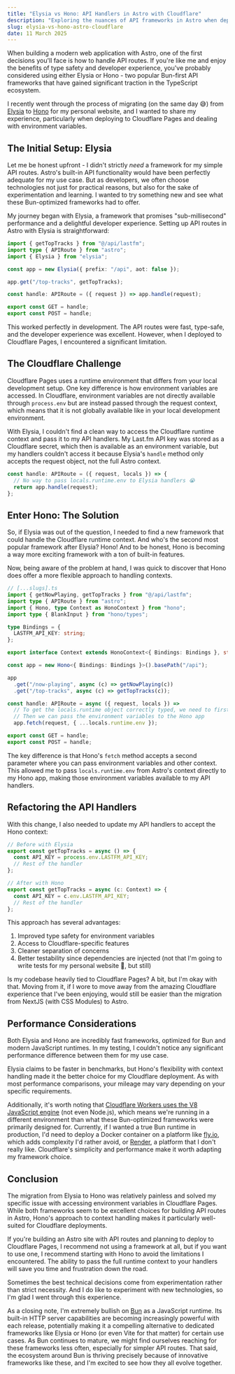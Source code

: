 ```yaml
---
title: "Elysia vs Hono: API Handlers in Astro with Cloudflare"
description: "Exploring the nuances of API frameworks in Astro when deployed to Cloudflare Pages and the challenges of accessing environment variables"
slug: elysia-vs-hono-astro-cloudflare
date: 11 March 2025
---
```


When building a modern web application with Astro, one of the first decisions you'll face is how to handle API routes. If you're like me and enjoy the benefits of type safety and developer experience, you've probably considered using either Elysia or Hono - two popular Bun-first API frameworks that have gained significant traction in the TypeScript ecosystem.

I recently went through the process of migrating (on the same day 😅) from [Elysia](https://elysiajs.com/) to [Hono](https://hono.dev/) for my personal website, and I wanted to share my experience, particularly when deploying to Cloudflare Pages and dealing with environment variables.

## The Initial Setup: Elysia

Let me be honest upfront - I didn't strictly *need* a framework for my simple API routes. Astro's built-in API functionality would have been perfectly adequate for my use case. But as developers, we often choose technologies not just for practical reasons, but also for the sake of experimentation and learning. I wanted to try something new and see what these Bun-optimized frameworks had to offer.

My journey began with Elysia, a framework that promises "sub-millisecond" performance and a delightful developer experience. Setting up API routes in Astro with Elysia is straightforward:

```typescript
import { getTopTracks } from "@/api/lastfm";
import type { APIRoute } from "astro";
import { Elysia } from "elysia";

const app = new Elysia({ prefix: "/api", aot: false });

app.get("/top-tracks", getTopTracks);

const handle: APIRoute = ({ request }) => app.handle(request);

export const GET = handle;
export const POST = handle;
```

This worked perfectly in development. The API routes were fast, type-safe, and the developer experience was excellent. However, when I deployed to Cloudflare Pages, I encountered a significant limitation.

## The Cloudflare Challenge

Cloudflare Pages uses a runtime environment that differs from your local development setup. One key difference is how environment variables are accessed. In Cloudflare, environment variables are not directly available through `process.env` but are instead passed through the request context, which means that it is not globally available like in your local development environment.

With Elysia, I couldn't find a clean way to access the Cloudflare runtime context and pass it to my API handlers. My Last.fm API key was stored as a Cloudflare secret, which then is available as an environment variable, but my handlers couldn't access it because Elysia's `handle` method only accepts the request object, not the full Astro context.

```typescript
const handle: APIRoute = ({ request, locals }) => {
  // No way to pass locals.runtime.env to Elysia handlers 😭
  return app.handle(request);
};
```

## Enter Hono: The Solution

So, if Elysia was out of the question, I needed to find a new framework that could handle the Cloudflare runtime context. And who's the second most popular framework after Elysia? Hono! And to be honest, Hono is becoming a way more exciting framework with a ton of built-in features.

Now, being aware of the problem at hand, I was quick to discover that Hono does offer a more flexible approach to handling contexts.

```typescript
// [...slugs].ts
import { getNowPlaying, getTopTracks } from "@/api/lastfm";
import type { APIRoute } from "astro";
import { Hono, type Context as HonoContext } from "hono";
import type { BlankInput } from "hono/types";

type Bindings = {
  LASTFM_API_KEY: string;
};

export interface Context extends HonoContext<{ Bindings: Bindings }, string, BlankInput> {}

const app = new Hono<{ Bindings: Bindings }>().basePath("/api");

app
  .get("/now-playing", async (c) => getNowPlaying(c))
  .get("/top-tracks", async (c) => getTopTracks(c));

const handle: APIRoute = async ({ request, locals }) =>
  // To get the locals.runtime object correctly typed, we need to first follow the guide: https://docs.astro.build/en/guides/integrations-guide/cloudflare/#typing
  // Then we can pass the environment variables to the Hono app
  app.fetch(request, { ...locals.runtime.env });

export const GET = handle;
export const POST = handle;
```

The key difference is that Hono's `fetch` method accepts a second parameter where you can pass environment variables and other context. This allowed me to pass `locals.runtime.env` from Astro's context directly to my Hono app, making those environment variables available to my API handlers.

## Refactoring the API Handlers

With this change, I also needed to update my API handlers to accept the Hono context:

```typescript
// Before with Elysia
export const getTopTracks = async () => {
  const API_KEY = process.env.LASTFM_API_KEY;
  // Rest of the handler
};

// After with Hono
export const getTopTracks = async (c: Context) => {
  const API_KEY = c.env.LASTFM_API_KEY;
  // Rest of the handler
};
```

This approach has several advantages:
1. Improved type safety for environment variables
2. Access to Cloudflare-specific features
3. Cleaner separation of concerns
4. Better testability since dependencies are injected (not that I'm going to write tests for my personal website 🫣, but still)

Is my codebase heavily tied to Cloudflare Pages? A bit, but I'm okay with that. Moving from it, if I wore to move away from the amazing Cloudflare experience that I've been enjoying, would still be easier than the migration from NextJS (with CSS Modules) to Astro.

## Performance Considerations

Both Elysia and Hono are incredibly fast frameworks, optimized for Bun and modern JavaScript runtimes. In my testing, I couldn't notice any significant performance difference between them for my use case.

Elysia claims to be faster in benchmarks, but Hono's flexibility with context handling made it the better choice for my Cloudflare deployment. As with most performance comparisons, your mileage may vary depending on your specific requirements.

Additionally, it's worth noting that [Cloudflare Workers uses the V8 JavaScript engine](https://developers.cloudflare.com/workers/runtime-apis/web-standards/) (not even Node.js), which means we're running in a different environment than what these Bun-optimized frameworks were primarily designed for. Currently, if I wanted a true Bun runtime in production, I'd need to deploy a Docker container on a platform like [fly.io](https://fly.io/), which adds complexity I'd rather avoid, or [Render](https://render.com/), a platform that I don't really like. Cloudflare's simplicity and performance make it worth adapting my framework choice.

## Conclusion

The migration from Elysia to Hono was relatively painless and solved my specific issue with accessing environment variables in Cloudflare Pages. While both frameworks seem to be excellent choices for building API routes in Astro, Hono's approach to context handling makes it particularly well-suited for Cloudflare deployments.

If you're building an Astro site with API routes and planning to deploy to Cloudflare Pages, I recommend not using a framework at all, but if you want to use one, I recommend starting with Hono to avoid the limitations I encountered. The ability to pass the full runtime context to your handlers will save you time and frustration down the road.

Sometimes the best technical decisions come from experimentation rather than strict necessity. And I do like to experiment with new technologies, so I'm glad I went through this experience.

As a closing note, I'm extremely bullish on [Bun](https://bun.sh/) as a JavaScript runtime. Its built-in HTTP server capabilities are becoming increasingly powerful with each release, potentially making it a compelling alternative to dedicated frameworks like Elysia or Hono (or even Vite for that matter) for certain use cases. As Bun continues to mature, we might find ourselves reaching for these frameworks less often, especially for simpler API routes. That said, the ecosystem around Bun is thriving precisely because of innovative frameworks like these, and I'm excited to see how they all evolve together.
